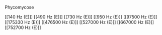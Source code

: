 Phycomycose

[[140 Hz (E)]]
[[490 Hz (E)]]
[[730 Hz (E)]]
[[950 Hz (E)]]
[[97500 Hz (E)]]
[[175330 Hz (E)]]
[[476500 Hz (E)]]
[[527000 Hz (E)]]
[[667000 Hz (E)]]
[[752700 Hz (E)]]